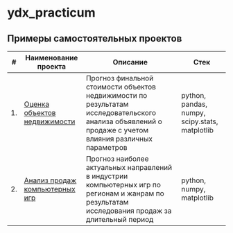 # ydx_practicum

## Примеры самостоятельных проектов

| #    | Наименование проекта                | Описание                                                     | Стек                                                         |
| ---- | ------------------------------------------------------------ | ------------------------------------------------------------ | ------------------------------------------------------------ |
| 1.   | [Оценка объектов недвижимости](https://github.com/SDorovskikh/ydx_practicum/tree/main/real_estate) | Прогноз финальной стоимости объектов недвижимости по результатам исследовательского анализа объявлений о продаже с учетом влияния различных параметров  | python, pandas, numpy, scipy.stats, matplotlib      |
| 2.   | [Анализ продаж компьютерных игр](https://github.com/SDorovskikh/ydx_practicum/tree/main/games) | Прогноз наиболее актуальных направлений в индустрии компьютерных игр по регионам и жанрам по результатам исследования продаж  за длительный период  | python, numpy, matplotlib |
